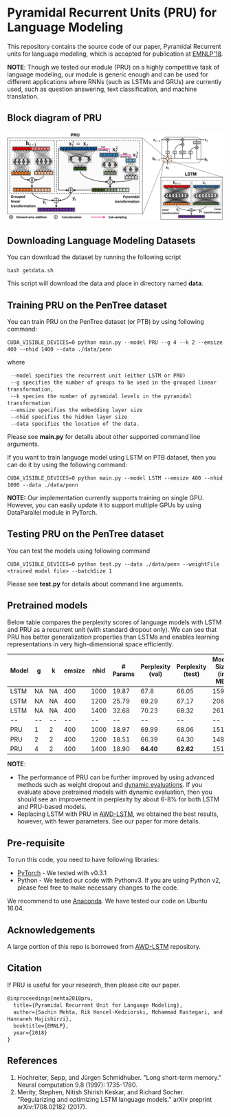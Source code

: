 # Pyramidal Recurrent Units (PRU) for Language Modeling

This repository contains the source code of our paper, Pyramidal Recurrent units for language modeling, which is accepted for publication at [EMNLP'18](http://emnlp2018.org/).

**NOTE**: Though we tested our module (PRU) on a highly competitive task of language modeling, our module is generic enough and can be used for different applications where RNNs (such as LSTMs and GRUs) are currently used, such as question answering, text classification, and machine translation.

## Block diagram of PRU

![PRU](images/pru.png)

## Downloading Language Modeling Datasets
You can download the dataset by running the following script
```
bash getdata.sh
```
This script will download the data and place in directory named **data**.

## Training PRU on the PenTree dataset
You can train PRU on the PenTree dataset (or PTB) by using following command:

```
CUDA_VISIBLE_DEVICES=0 python main.py --model PRU --g 4 --k 2 --emsize 400 --nhid 1400 --data ./data/penn 
``` 
where 
```
 --model specifies the recurrent unit (either LSTM or PRU)
 --g specifies the number of groups to be used in the grouped linear transformation, 
 --k species the number of pyramidal levels in the pyramidal transformation
 --emsize specifies the embedding layer size
 --nhid specifies the hidden layer size 
 --data specifies the location of the data.
```
Please see **main.py** for details about other supported command line arguments.

If you want to train language model using LSTM on PTB dataset, then you can do it by using the following command:
```
CUDA_VISIBLE_DEVICES=0 python main.py --model LSTM --emsize 400 --nhid 1000 --data ./data/penn
```

**NOTE:** Our implementation currently supports training on single GPU. However, you can easily update it to support multiple
GPUs by using DataParallel module in PyTorch.

## Testing PRU on the PenTree dataset
You can test the models using following command
```
CUDA_VISIBLE_DEVICES=0 python test.py --data ./data/penn --weightFile <trained model file> --batchSize 1
```
Please see **test.py** for details about command line arguments.

## Pretrained models
Below table compares the perplexity scores of language models with LSTM and PRU as a recurrent unit (with standard dropout only). We can see that PRU has better generalization properties than LSTMs and enables learning representations in very high-dimensional space efficiently.

| Model | g | k | emsize | nhid | # Params | Perplexity (val) | Perplexity (test) | Model Size (in MB) | Model Link | 
| -- | -- | -- | -- | -- | -- | -- | -- | -- | -- |
| LSTM | NA | NA | 400 | 1000 | 19.87 | 67.8 | 66.05 | 159 | [Link](https://drive.google.com/open?id=1FzhY03OlBQpLKwTIfMFcQVfwPYDfXO1I) |
| LSTM | NA | NA | 400 | 1200 | 25.79 | 69.29 | 67.17 | 206 | [Link](https://drive.google.com/open?id=1NquUJTUOewyso7BfcpW6mHqYh1GvlBDI) |
| LSTM | NA | NA | 400 | 1400 | 32.68 | 70.23 | 68.32 | 261 | [Link](https://drive.google.com/open?id=1nD8fnruUrO3WhMSsWU4P9zswnXy59n8T) |
| -- | -- | -- | -- | -- | -- | -- | -- | -- | -- |
| PRU | 1 | 2 | 400 | 1000 | 18.97 | 69.99 | 68.06 | 151 | [Link](https://drive.google.com/open?id=1pAWz6ZQDTJc0C3bWNBxeQJ0DREo9EZqo) |
| PRU | 2 | 2 | 400 | 1200 | 18.51 | 66.39 | 64.30 | 148 | [Link](https://drive.google.com/open?id=1rMBQio3nITbCgPhMkgw9Kev0gVDBBS6M) |
| PRU | 4 | 2 | 400 | 1400 | 18.90 | **64.40** | **62.62** | 151 | [Link](https://drive.google.com/open?id=1h2f3-tD7AJhmWNX-p5qMdXjaVfVd0usF) |

**NOTE**:
 * The performance of PRU can be further improved by using advanced methods such as weight dropout and [dynamic evaluations](https://arxiv.org/pdf/1709.07432.pdf). If you evaluate above pretrained models with dynamic evaluation, then you should see an improvement in perplexity by about 6-8% for both LSTM and PRU-based models.
 * Replacing LSTM with PRU in [AWD-LSTM](https://github.com/salesforce/awd-lstm-lm), we obtained the best results, however, with fewer parameters. See our paper for more details.  

## Pre-requisite
To run this code, you need to have following libraries:
* [PyTorch](http://pytorch.org/) - We tested with v0.3.1
* Python - We tested our code with Pythonv3. If you are using Python v2, please feel free to make necessary changes to the code. 

We recommend to use [Anaconda](https://conda.io/docs/user-guide/install/linux.html). We have tested our code on Ubuntu 16.04.

## Acknowledgements

A large portion of this repo is borrowed from [AWD-LSTM](https://github.com/salesforce/awd-lstm-lm) repository.

## Citation
If PRU is useful for your research, then please cite our paper.
```
@inproceedings{mehta2018pru,
  title={Pyramidal Recurrent Unit for Language Modeling},
  author={Sachin Mehta, Rik Koncel-Kedziorski, Mohammad Rastegari, and Hannaneh Hajishirzi},
  booktitle={EMNLP},
  year={2018}
}
```

## References

 1. Hochreiter, Sepp, and Jürgen Schmidhuber. "Long short-term memory." Neural computation 9.8 (1997): 1735-1780. 
 2. Merity, Stephen, Nitish Shirish Keskar, and Richard Socher. "Regularizing and optimizing LSTM language models." arXiv preprint arXiv:1708.02182 (2017).
